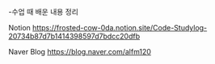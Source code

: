  -수업 때 배운 내용 정리

Notion
https://frosted-cow-0da.notion.site/Code-Studylog-20734b87d7b1414398597d7bdcc20dfb

Naver Blog
https://blog.naver.com/alfm120
